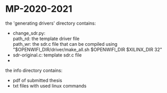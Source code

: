 # MP-2020-2021

the 'generating drivers' directory contains:
- change_sdr.py:   
    path_rd: the template driver file   
    path_wr: the sdr.c file that can be compiled using "$OPENWIFI_DIR/driver/make_all.sh $OPENWIFI_DIR $XILINX_DIR 32"  
- sdr-original.c:
    template sdr.c file
- 

the info directory contains:
- pdf of submitted thesis
- txt files with used linux commands
